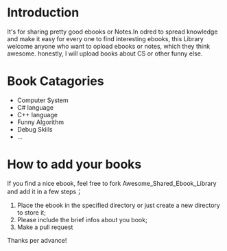 # Introduction
It's for sharing pretty good ebooks or Notes.In odred to spread knowledge and make it easy for every one to find interesting ebooks, this Library welcome anyone who want to opload ebooks or notes, which they think awesome.
honestly, I will upload books about CS or other funny else.

# Book Catagories
* Computer System
* C# language
* C++ language
* Funny Algorithm
* Debug Skiils
* ...

# How to add your books
If you find a nice ebook, feel free to fork Awesome_Shared_Ebook_Library and add it in a few steps；
1. Place the ebook in the specified directory or just create a new directory to store it;
2. Please include the brief infos about you book;
3. Make a pull request

Thanks per advance!

